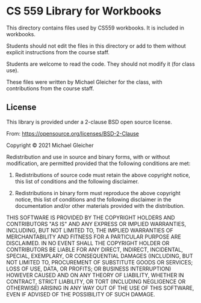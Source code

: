 # CS 559 Library for Workbooks

This directory contains files used by CS559 workbooks. It is included in workbooks.

Students should not edit the files in this directory or add to them without explicit instructions from the course staff.

Students are welcome to read the code. They should not modify it (for class use).

These files were written by Michael Gleicher for the class, with contributions from the course staff.

## License

This library is provided under a 2-clause BSD open source license.

From: https://opensource.org/licenses/BSD-2-Clause

Copyright &copy; 2021 Michael Gleicher

Redistribution and use in source and binary forms, with or without modification, are permitted provided that the following conditions are met:

1. Redistributions of source code must retain the above copyright notice, this list of conditions and the following disclaimer.

2. Redistributions in binary form must reproduce the above copyright notice, this list of conditions and the following disclaimer in the documentation and/or other materials provided with the distribution.

THIS SOFTWARE IS PROVIDED BY THE COPYRIGHT HOLDERS AND CONTRIBUTORS "AS IS" AND ANY EXPRESS OR IMPLIED WARRANTIES, INCLUDING, BUT NOT LIMITED TO, THE IMPLIED WARRANTIES OF MERCHANTABILITY AND FITNESS FOR A PARTICULAR PURPOSE ARE DISCLAIMED. IN NO EVENT SHALL THE COPYRIGHT HOLDER OR CONTRIBUTORS BE LIABLE FOR ANY DIRECT, INDIRECT, INCIDENTAL, SPECIAL, EXEMPLARY, OR CONSEQUENTIAL DAMAGES (INCLUDING, BUT NOT LIMITED TO, PROCUREMENT OF SUBSTITUTE GOODS OR SERVICES; LOSS OF USE, DATA, OR PROFITS; OR BUSINESS INTERRUPTION) HOWEVER CAUSED AND ON ANY THEORY OF LIABILITY, WHETHER IN CONTRACT, STRICT LIABILITY, OR TORT (INCLUDING NEGLIGENCE OR OTHERWISE) ARISING IN ANY WAY OUT OF THE USE OF THIS SOFTWARE, EVEN IF ADVISED OF THE POSSIBILITY OF SUCH DAMAGE.
